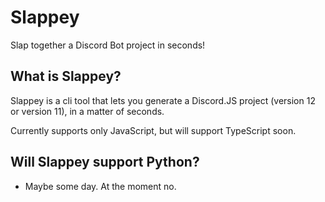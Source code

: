 # Slappey

Slap together a Discord Bot project in seconds!

## What is Slappey?

Slappey is a cli tool that lets you generate a Discord.JS project (version 12 or version 11), in a matter of seconds.

Currently supports only JavaScript, but will support TypeScript soon.

## Will Slappey support Python?

- Maybe some day. At the moment no.

